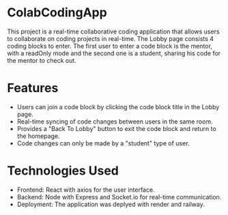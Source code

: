 # ColabCodingApp

This project is a real-time collaborative coding application that allows users to collaborate on coding projects in real-time. The Lobby page consists 4 coding blocks to enter. The first user to enter a code block is the mentor, with a readOnly mode and the second one is a student, sharing his code for the mentor to check out.

# Features

- Users can join a code block by clicking the code block title in the Lobby page.
- Real-time syncing of code changes between users in the same room.
- Provides a "Back To Lobby" button to exit the code block and return to the homepage.
- Code changes can only be made by a "student" type of user.

# Technologies Used

- Frontend: React with axios for the user interface.
- Backend: Node with Express and Socket.io for real-time communication.
- Deployment: The application was deplyed with render and railway.
